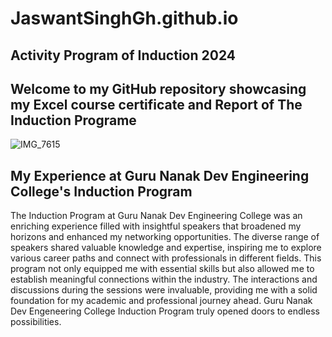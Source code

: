 # JaswantSinghGh.github.io
## Activity Program of Induction 2024
## Welcome to my GitHub repository showcasing my Excel course certificate and Report of The Induction Programe
![IMG_7615](https://github.com/user-attachments/assets/a5dc19a2-b4eb-44f4-ac72-bf8f89842b49)
## My Experience at Guru Nanak Dev Engineering College's Induction Program
The Induction Program at Guru Nanak Dev Engineering College was an enriching experience filled with insightful speakers that broadened my horizons and enhanced my networking opportunities. The diverse range of speakers shared valuable knowledge and expertise, inspiring me to explore various career paths and connect with professionals in different fields. This program not only equipped me with essential skills but also allowed me to establish meaningful connections within the industry. The interactions and discussions during the sessions were invaluable, providing me with a solid foundation for my academic and professional journey ahead. Guru Nanak Dev Engeneering College Induction Program truly opened doors to endless possibilities.
